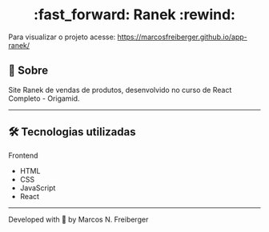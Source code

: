 <h1 align = "center"> :fast_forward: Ranek :rewind: </h1>

Para visualizar o projeto acesse: https://marcosfreiberger.github.io/app-ranek/

## 📖 Sobre

<p>Site Ranek de vendas de produtos, desenvolvido no curso de React Completo - Origamid.</p>

---

## 🛠 Tecnologias utilizadas

Frontend

- HTML
- CSS
- JavaScript
- React

---

Developed with 💙 by Marcos N. Freiberger

